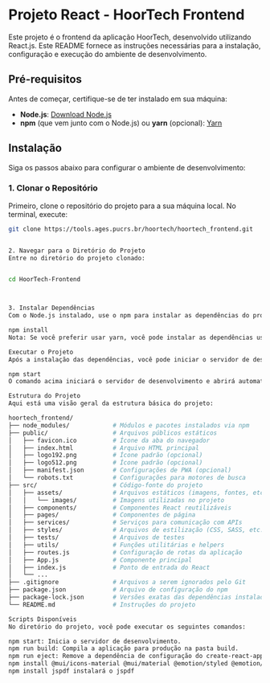 # Projeto React - HoorTech Frontend

Este projeto é o frontend da aplicação HoorTech, desenvolvido utilizando React.js. Este README fornece as instruções necessárias para a instalação, configuração e execução do ambiente de desenvolvimento.

## Pré-requisitos

Antes de começar, certifique-se de ter instalado em sua máquina:

- **Node.js**: [Download Node.js](https://nodejs.org/)
- **npm** (que vem junto com o Node.js) ou **yarn** (opcional): [Yarn](https://yarnpkg.com/)

## Instalação

Siga os passos abaixo para configurar o ambiente de desenvolvimento:

### 1. Clonar o Repositório

Primeiro, clone o repositório do projeto para a sua máquina local. No terminal, execute:

```bash
git clone https://tools.ages.pucrs.br/hoortech/hoortech_frontend.git


2. Navegar para o Diretório do Projeto
Entre no diretório do projeto clonado:


cd HoorTech-Frontend



3. Instalar Dependências
Com o Node.js instalado, use o npm para instalar as dependências do projeto:

npm install
Nota: Se você preferir usar yarn, você pode instalar as dependências usando yarn install.

Executar o Projeto
Após a instalação das dependências, você pode iniciar o servidor de desenvolvimento local:

npm start
O comando acima iniciará o servidor de desenvolvimento e abrirá automaticamente a aplicação no seu navegador padrão. A aplicação estará disponível em http://localhost:3000.

Estrutura do Projeto
Aqui está uma visão geral da estrutura básica do projeto:

hoortech_frontend/
├── node_modules/            # Módulos e pacotes instalados via npm
├── public/                  # Arquivos públicos estáticos
│   ├── favicon.ico          # Ícone da aba do navegador
│   ├── index.html           # Arquivo HTML principal
│   ├── logo192.png          # Ícone padrão (opcional)
│   ├── logo512.png          # Ícone padrão (opcional)
│   ├── manifest.json        # Configurações de PWA (opcional)
│   └── robots.txt           # Configurações para motores de busca
├── src/                     # Código-fonte do projeto
│   ├── assets/              # Arquivos estáticos (imagens, fontes, etc.)
│   │   └── images/          # Imagens utilizadas no projeto
│   ├── components/          # Componentes React reutilizáveis
│   ├── pages/               # Componentes de página
│   ├── services/            # Serviços para comunicação com APIs
│   ├── styles/              # Arquivos de estilização (CSS, SASS, etc.)
│   ├── tests/               # Arquivos de testes
│   ├── utils/               # Funções utilitárias e helpers
│   ├── routes.js            # Configuração de rotas da aplicação
│   ├── App.js               # Componente principal
│   ├── index.js             # Ponto de entrada do React
│   └── ...
├── .gitignore               # Arquivos a serem ignorados pelo Git
├── package.json             # Arquivo de configuração do npm
├── package-lock.json        # Versões exatas das dependências instaladas
└── README.md                # Instruções do projeto

Scripts Disponíveis
No diretório do projeto, você pode executar os seguintes comandos:

npm start: Inicia o servidor de desenvolvimento.
npm run build: Compila a aplicação para produção na pasta build.
npm run eject: Remove a dependência de configuração do create-react-app.
npm install @mui/icons-material @mui/material @emotion/styled @emotion/react: instala Material Icons.
npm install jspdf instalará o jspdf

